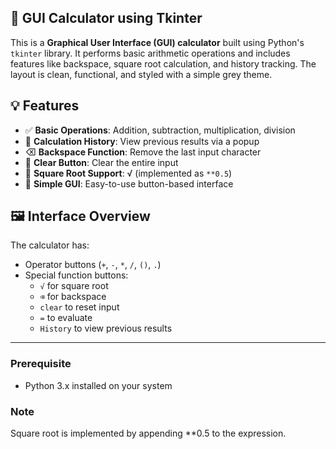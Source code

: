  ## 🧮 GUI Calculator using Tkinter

This is a **Graphical User Interface (GUI) calculator** built using Python's `tkinter` library. It performs basic arithmetic operations and 
includes features like backspace, square root calculation, and history tracking. The layout is clean, functional, and styled with a simple grey theme.


## 💡 Features

- ✅ **Basic Operations**: Addition, subtraction, multiplication, division
- 🧠 **Calculation History**: View previous results via a popup
- ⌫ **Backspace Function**: Remove the last input character
- 🧼 **Clear Button**: Clear the entire input
- 📐 **Square Root Support**: √ (implemented as `**0.5`)
- 📱 **Simple GUI**: Easy-to-use button-based interface


## 🖼️ Interface Overview

The calculator has:
- Operator buttons (`+`, `-`, `*`, `/`, `()`, `.`)
- Special function buttons:
  - `√` for square root
  - `⌫` for backspace
  - `clear` to reset input
  - `=` to evaluate
  - `History` to view previous results

---

### Prerequisite 

- Python 3.x installed on your system

### Note

Square root is implemented by appending **0.5 to the expression.

